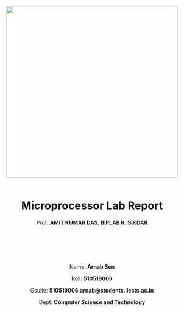 <div align="center">
    <br>
    <br>
    <img src="https://www.iiests.ac.in/assets/images/iiest.png" width="450"/>
    <br>
    <br>
    <h1>Microprocessor Lab Report</h1>
    <p> Prof: <strong>AMIT KUMAR DAS</strong>, <strong>BIPLAB K. SIKDAR</strong>
    <br>
    <br>
    <br>
    <br>
    <br>
    <br>
    <p> Name: <strong>Arnab Sen</strong></p>
    <p> Roll: <strong>510519006</strong></p>
    <p> Gsuite: <strong>510519006.arnab@students.iiests.ac.in</strong></p>
    <p> Dept: <strong>Computer Science and Technology</strong></p>
</div>
